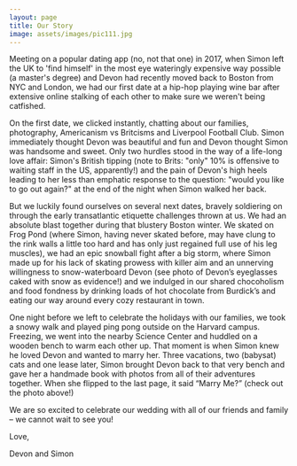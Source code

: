 ```yaml
---
layout: page
title: Our Story
image: assets/images/pic111.jpg
---
```


<!-- Text stuff -->
Meeting on a popular dating app (no, not that one) in 2017, when Simon left the UK to 'find himself' in the most eye wateringly expensive way possible (a master's degree) and Devon had recently moved back to Boston from NYC and London, we had our first date at a hip-hop playing wine bar after extensive online stalking of each other to make sure we weren't being catfished.

On the first date, we clicked instantly, chatting about our families, photography, Americanism vs Britcisms and Liverpool Football Club.  Simon immediately thought Devon was beautiful and fun and Devon thought Simon was handsome and sweet. Only two hurdles stood in the way of a life-long love affair: Simon's British tipping (note to Brits: "only" 10% is offensive to waiting staff in the US, apparently!) and the pain of Devon's high heels leading to her less than emphatic response to the question: "would you like to go out again?" at the end of the night when Simon walked her back. 

But we luckily found ourselves on several next dates, bravely soldiering on through the early transatlantic etiquette challenges thrown at us. We had an absolute blast together during that blustery Boston winter. We  skated on Frog Pond (where Simon, having never skated before, may have clung to the rink walls a little too hard and has only just regained full use of his leg muscles), we had an epic snowball fight after a big storm, where Simon made up for his lack of skating prowess with killer aim and an unnerving willingness to snow-waterboard Devon (see photo of Devon’s eyeglasses caked with snow as evidence!) and we indulged in our shared chocoholism and food fondness by drinking loads of hot chocolate from Burdick’s and eating our way around every cozy restaurant in town.  

One night before we left to celebrate the holidays with our families, we took a snowy walk and played ping pong outside on the Harvard campus. Freezing, we went into the nearby Science Center and huddled on a wooden bench to warm each other up. That moment is when Simon knew he loved Devon and wanted to marry her. Three vacations, two (babysat) cats and one lease later, Simon brought Devon back to that very bench and gave her a handmade book with photos from all of their adventures together. When she flipped to the last page, it said “Marry Me?” (check out the photo above!) 

We are so excited to celebrate our wedding with all of our friends and family – we cannot wait to see you!

Love,

Devon and Simon 
